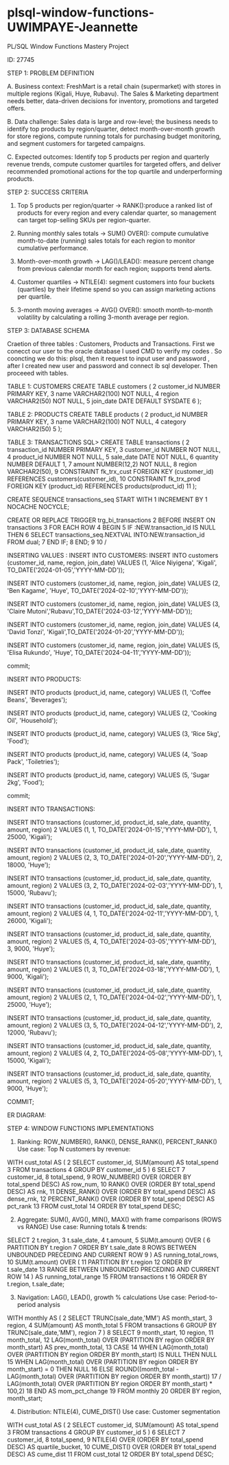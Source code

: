 # plsql-window-functions-UWIMPAYE-Jeannette

PL/SQL Window Functions Mastery Project

ID: 27745

STEP 1: PROBLEM DEFINITION

A. Business context:
FreshMart is a retail chain (supermarket) with stores in multiple regions (Kigali, Huye, Rubavu). The Sales & Marketing department needs better, data-driven decisions for inventory, promotions and targeted offers.

B. Data challenge:
Sales data is large and row-level; the business needs to identify top products by region/quarter, detect month-over-month growth for store regions, compute running totals for purchasing budget monitoring, and segment customers for targeted campaigns.

C. Expected outcomes:
Identify top 5 products per region and quarterly revenue trends, compute customer quartiles for targeted offers, and deliver recommended promotional actions for the top quartile and underperforming products.

STEP 2: SUCCESS CRITERIA

1. Top 5 products per region/quarter → RANK():produce a ranked list of products for every region and every calendar quarter, so management can target top-selling SKUs per region-quarter.
   
2. Running monthly sales totals → SUM() OVER(): compute cumulative month-to-date (running) sales totals for each region to monitor cumulative performance.
   
3. Month-over-month growth → LAG()/LEAD(): measure percent change from previous calendar month for each region; supports trend alerts.
   
4. Customer quartiles → NTILE(4): segment customers into four buckets (quartiles) by their lifetime spend so you can assign marketing actions per quartile.
   
5. 3-month moving averages → AVG() OVER(): smooth month-to-month volatility by calculating a rolling 3-month average per region.
    
STEP 3: DATABASE SCHEMA

Craetion of three tables : Customers, Products and Transactions.
First we conecct our user to the oracle database I used CMD to verify my codes . So cooncting we do this:
plsql, then it request to input user and password , after  I created new user and password and connect ib sql developer. Then proceeed with tables.

   TABLE 1: CUSTOMERS
 CREATE TABLE customers (
  2  customer_id NUMBER PRIMARY KEY,
  3   name          VARCHAR2(100) NOT NULL,
  4   region        VARCHAR2(50) NOT NULL,
  5      join_date     DATE DEFAULT SYSDATE
  6  );

   TABLE 2: PRODUCTS
 CREATE TABLE products (
  2  product_id NUMBER PRIMARY KEY,
  3  name          VARCHAR2(100) NOT NULL,
  4    category      VARCHAR2(50)
  5  );

   TABLE 3: TRANSACTIONS
   SQL> CREATE TABLE transactions (
  2      transaction_id NUMBER PRIMARY KEY,
  3      customer_id    NUMBER NOT NULL,
  4      product_id     NUMBER NOT NULL,
  5      sale_date      DATE NOT NULL,
  6      quantity       NUMBER DEFAULT 1,
  7      amount         NUMBER(12,2) NOT NULL,
  8      region         VARCHAR2(50),
  9      CONSTRAINT fk_trx_cust FOREIGN KEY (customer_id) REFERENCES customers(customer_id),
 10      CONSTRAINT fk_trx_prod FOREIGN KEY (product_id) REFERENCES products(product_id)
 11  );

 CREATE SEQUENCE transactions_seq START WITH 1 INCREMENT BY 1 NOCACHE NOCYCLE;

 CREATE OR REPLACE TRIGGER trg_bi_transactions
  2  BEFORE INSERT ON transactions
  3  FOR EACH ROW
  4  BEGIN
  5    IF :NEW.transaction_id IS NULL THEN
  6      SELECT transactions_seq.NEXTVAL INTO:NEW.transaction_id FROM dual;
  7    END IF;
  8  END;
  9
 10  /
 

INSERTING VALUES :
INSERT INTO CUSTOMERS:
 INSERT INTO customers (customer_id, name, region, join_date) VALUES (1, 'Alice Niyigena', 'Kigali', TO_DATE('2024-01-05','YYYY-MM-DD'));
 
INSERT INTO customers (customer_id, name, region, join_date) VALUES (2, 'Ben Kagame',   'Huye',  TO_DATE('2024-02-10','YYYY-MM-DD'));

INSERT INTO customers (customer_id, name, region, join_date) VALUES (3, 'Claire Mutoni','Rubavu',TO_DATE('2024-03-12','YYYY-MM-DD'));

 INSERT INTO customers (customer_id, name, region, join_date) VALUES (4, 'David Tonzi', 'Kigali',TO_DATE('2024-01-20','YYYY-MM-DD'));

 INSERT INTO customers (customer_id, name, region, join_date) VALUES (5, 'Elisa Rukundo', 'Huye',  TO_DATE('2024-04-11','YYYY-MM-DD'));

commit;

INSERT INTO PRODUCTS:


 INSERT INTO products (product_id, name, category) VALUES (1, 'Coffee Beans', 'Beverages');

INSERT INTO products (product_id, name, category) VALUES (2, 'Cooking Oil',  'Household');

 INSERT INTO products (product_id, name, category) VALUES (3, 'Rice 5kg',     'Food');

 INSERT INTO products (product_id, name, category) VALUES (4, 'Soap Pack',    'Toiletries');

INSERT INTO products (product_id, name, category) VALUES (5, 'Sugar 2kg',    'Food');

commit;

INSERT INTO TRANSACTIONS:


INSERT INTO transactions (customer_id, product_id, sale_date, quantity, amount, region)
  2  VALUES (1, 1, TO_DATE('2024-01-15','YYYY-MM-DD'), 1, 25000, 'Kigali');

 INSERT INTO transactions (customer_id, product_id, sale_date, quantity, amount, region)
  2   VALUES (2, 3, TO_DATE('2024-01-20','YYYY-MM-DD'), 2, 18000, 'Huye');

 INSERT INTO transactions (customer_id, product_id, sale_date, quantity, amount, region)
  2   VALUES (3, 2, TO_DATE('2024-02-03','YYYY-MM-DD'), 1, 15000, 'Rubavu');

 INSERT INTO transactions (customer_id, product_id, sale_date, quantity, amount, region)
  2   VALUES (4, 1, TO_DATE('2024-02-11','YYYY-MM-DD'), 1, 26000, 'Kigali');

 INSERT INTO transactions (customer_id, product_id, sale_date, quantity, amount, region)
  2   VALUES (5, 4, TO_DATE('2024-03-05','YYYY-MM-DD'), 3, 9000,  'Huye');

 INSERT INTO transactions (customer_id, product_id, sale_date, quantity, amount, region)
  2   VALUES (1, 3, TO_DATE('2024-03-18','YYYY-MM-DD'), 1, 9000,  'Kigali');

 INSERT INTO transactions (customer_id, product_id, sale_date, quantity, amount, region)
  2   VALUES (2, 1, TO_DATE('2024-04-02','YYYY-MM-DD'), 1, 25000, 'Huye');

 INSERT INTO transactions (customer_id, product_id, sale_date, quantity, amount, region)
  2   VALUES (3, 5, TO_DATE('2024-04-12','YYYY-MM-DD'), 2, 12000, 'Rubavu');

 INSERT INTO transactions (customer_id, product_id, sale_date, quantity, amount, region)
  2   VALUES (4, 2, TO_DATE('2024-05-08','YYYY-MM-DD'), 1, 15000, 'Kigali');

 INSERT INTO transactions (customer_id, product_id, sale_date, quantity, amount, region)
  2   VALUES (5, 3, TO_DATE('2024-05-20','YYYY-MM-DD'), 1, 9000,  'Huye');

 COMMIT;

 ER DIAGRAM:


















STEP 4: WINDOW FUNCTIONS IMPLEMENTATIONS

1. Ranking: ROW_NUMBER(), RANK(), DENSE_RANK(), PERCENT_RANK() Use case: Top N customers by
revenue:

 WITH cust_total AS (
  2    SELECT customer_id, SUM(amount) AS total_spend
  3    FROM transactions
  4    GROUP BY customer_id
  5  )
  6  SELECT
  7    customer_id,
  8    total_spend,
  9  ROW_NUMBER()    OVER (ORDER BY total_spend DESC) AS row_num,
 10  RANK()          OVER (ORDER BY total_spend DESC) AS rnk,
 11  DENSE_RANK()    OVER (ORDER BY total_spend DESC) AS dense_rnk,
 12    PERCENT_RANK()  OVER (ORDER BY total_spend DESC) AS pct_rank
 13  FROM cust_total
 14  ORDER BY total_spend DESC;

 2. Aggregate: SUM(), AVG(), MIN(), MAX() with frame comparisons (ROWS vs RANGE) Use case: Running totals & trends:

   
 SELECT
  2    t.region,
  3    t.sale_date,
  4    t.amount,
  5    SUM(t.amount) OVER (
  6      PARTITION BY t.region
  7      ORDER BY t.sale_date
  8      ROWS BETWEEN UNBOUNDED PRECEDING AND CURRENT ROW
  9    ) AS running_total_rows,
 10    SUM(t.amount) OVER (
 11      PARTITION BY t.region
 12      ORDER BY t.sale_date
 13      RANGE BETWEEN UNBOUNDED PRECEDING AND CURRENT ROW
 14    ) AS running_total_range
 15  FROM transactions t
 16  ORDER BY t.region, t.sale_date; 

 3. Navigation: LAG(), LEAD(), growth % calculations Use case: Period-to-period analysis


 WITH monthly AS (
  2    SELECT TRUNC(sale_date,'MM') AS month_start,
  3           region,
  4           SUM(amount) AS month_total
  5    FROM transactions
  6    GROUP BY TRUNC(sale_date,'MM'), region
  7  )
  8  SELECT
  9    month_start,
 10    region,
 11    month_total,
 12    LAG(month_total) OVER (PARTITION BY region ORDER BY month_start) AS prev_month_total,
 13    CASE
 14      WHEN LAG(month_total) OVER (PARTITION BY region ORDER BY month_start) IS NULL THEN NULL
 15      WHEN LAG(month_total) OVER (PARTITION BY region ORDER BY month_start) = 0 THEN NULL
 16      ELSE ROUND((month_total - LAG(month_total) OVER (PARTITION BY region ORDER BY month_start))
 17                 / LAG(month_total) OVER (PARTITION BY region ORDER BY month_start) * 100,2)
 18    END AS mom_pct_change
 19  FROM monthly
 20  ORDER BY region, month_start;

 4. Distribution: NTILE(4), CUME_DIST() Use case: Customer segmentation

    
 WITH cust_total AS (
  2    SELECT customer_id, SUM(amount) AS total_spend
  3    FROM transactions
  4    GROUP BY customer_id
  5  )
  6  SELECT
  7    customer_id,
  8    total_spend,
  9    NTILE(4) OVER (ORDER BY total_spend DESC) AS quartile_bucket,
 10    CUME_DIST() OVER (ORDER BY total_spend DESC) AS cume_dist
 11  FROM cust_total
 12  ORDER BY total_spend DESC;

 


 



